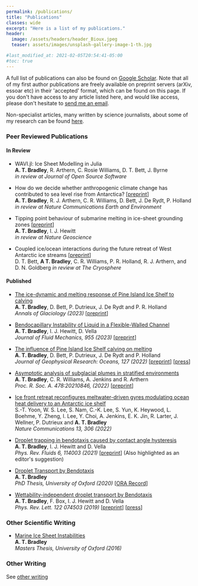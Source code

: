 ```yaml
---
permalink: /publications/
title: "Publications"
classes: wide
excerpt: "Here is a list of my publications."
header:
  image: /assets/headers/header_Bioux.jpeg
  teaser: assets/images/unsplash-gallery-image-1-th.jpg

#last_modified_at: 2021-02-05T20:54:41-05:00
#toc: true
---
```

A full list of publications can also be found on [Google Scholar](https://scholar.google.com/citations?user=2zVbnAkAAAAJ&hl=en). Note that all of my first author publications are freely available on preprint servers (arXiv, essoar etc) in their 'accepted' format, which can be found on this page. If you don't have access to any article listed here, and would like access, please don't hesitate to [send me an email](mailto:alextbradley@gmail.com).

Non-specialist articles, many written by science journalists, about some of my research can be found [here](press.md). 

### Peer Reviewed Publications

#### In Review
* WAVI.jl: Ice Sheet Modelling in Julia  
**A. T. Bradley**, R. Arthern, C. Rosie Williams, D. T. Bett, J. Byrne  
*in review at Journal of Open Source Software*

* How do we decide whether anthropogenic climate change has contributed to sea level rise from Antarctica? [[preprint](https://eartharxiv.org/repository/view/5549/)]  
**A. T. Bradley**, R. J. Arthern, C. R. Williams, D. Bett, J. De Rydt, P. Holland  
*in review at Nature Communications Earth and Environment*

* Tipping point behaviour of submarine melting in ice-sheet grounding zones [[preprint](https://assets.researchsquare.com/files/rs-2924707/v1_covered_26f0196d-7a1a-4671-aa24-fa6d0ceb3fd4.pdf?c=1684370205)]  
**A. T. Bradley**, I. J. Hewitt  
*in review at Nature Geoscience*
  

* Coupled ice/ocean interactions during the future retreat of West Antarctic ice streams [[preprint](https://tc.copernicus.org/preprints/tc-2023-77/tc-2023-77.pdf)]  
D. T. Bett, **A T. Bradley**, C. R. Williams, P. R. Holland, R. J. Arthern, and D. N. Goldberg
*in review at The Cryosphere* 


#### Published
* [The ice-dynamic and melting response of Pine Island Ice Shelf to calving](https://www.cambridge.org/core/journals/annals-of-glaciology/article/ice-dynamic-and-melting-response-of-pine-island-ice-shelf-to-calving/46ABBC366EA9B8312ADD0A43DA24B1A6)  
**A. T. Bradley**, D. Bett, P. Dutrieux, J. De Rydt and P. R. Holland  
*Annals of Glaciology  (2023)* [[preprint](https://eartharxiv.org/repository/view/4644/)]  

* [Bendocapillary Instability of Liquid in a Flexible-Walled Channel](https://www.cambridge.org/core/journals/journal-of-fluid-mechanics/article/bendocapillary-instability-of-liquid-in-a-flexiblewalled-channel/BC9E4559D7724B7E045509BA3BAB216D)  
**A. T. Bradley**, I. J. Hewitt, D. Vella  
*Journal of Fluid Mechanics, 955 (2023)* [[preprint](https://arxiv.org/abs/2201.01103)]  

* [The influence of Pine Island Ice Shelf calving on melting](https://agupubs.onlinelibrary.wiley.com/doi/full/10.1029/2022JC018621)  
**A. T. Bradley**, D. Bett, P. Dutrieux, J. De Rydt and P. Holland  
_Journal of Geophysical Research: Oceans, 127 (2022)_  [[preprint](https://www.essoar.org/doi/abs/10.1002/essoar.10510805.1)] [[press](press.md#Calving)]

*  [Asymptotic analysis of subglacial plumes in stratified environments](https://royalsocietypublishing.org/doi/10.1098/rspa.2021.0846)  
**A. T. Bradley**, C. R. Williams, A. Jenkins and R. Arthern  
_Proc. R. Soc. A. 478:20210846, (2022)_  [[preprint](https://arxiv.org/abs/2103.09003)]  

*  [Ice front retreat reconfigures meltwater-driven gyres modulating ocean heat delivery to an Antarctic ice shelf](https://www.nature.com/articles/s41467-022-27968-8)  
S.-T. Yoon, W. S. Lee, S. Nam, C.-K. Lee, S. Yun, K. Heywood, L. Boehme, Y. Zheng, I. Lee, Y. Choi, A. Jenkins, E. K. Jin, R. Larter, J. Wellner, P. Dutrieux and **A. T. Bradley**  
_Nature Communications 13, 306 (2022)_

* [Droplet trapping in bendotaxis caused by contact angle hysteresis](https://journals.aps.org/prfluids/abstract/10.1103/PhysRevFluids.6.114003)  
**A. T. Bradley**, I. J. Hewitt and D. Vella  
_Phys. Rev. Fluids 6, 114003 (2021)_  [[preprint](https://arxiv.org/abs/2104.10115)] (Also highlighted as an editor's suggestion)

* [Droplet Transport by Bendotaxis](https://ora.ox.ac.uk/objects/uuid:8ed6f6b0-a809-4b3b-986e-c990f75b4f7f)  
**A. T. Bradley**  
_PhD Thesis, University of Oxford (2020)_  [[ORA Record](https://ora.ox.ac.uk/objects/uuid:8ed6f6b0-a809-4b3b-986e-c990f75b4f7f)]

* [Wettability-independent droplet transport by Bendotaxis](https://doi.org/10.1103/PhysRevLett.122.074503)  
**A. T. Bradley**, F. Box, I. J. Hewitt and D. Vella  
_Phys. Rev. Lett. 122 074503 (2019)_  [[preprint](http://arxiv.org/abs/1809.10923)] [[press](press.md#Bendotaxis)]


### Other Scientific Writing
* [Marine Ice Sheet Instabilities](https://www.dropbox.com/s/m92l444url7w8ed/619763.pdf?dl=0)  
**A. T. Bradley**  
_Masters Thesis, University of Oxford (2016)_

### Other Writing
See [other writing](communications.md#other-writing)
